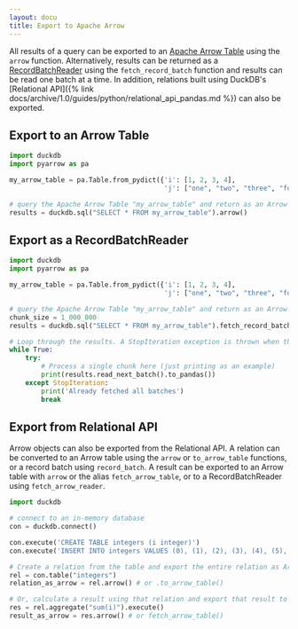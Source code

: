 ```yaml
---
layout: docu
title: Export to Apache Arrow
---
```


All results of a query can be exported to an [Apache Arrow Table](https://arrow.apache.org/docs/python/generated/pyarrow.Table.html) using the `arrow` function. Alternatively, results can be returned as a [RecordBatchReader](https://arrow.apache.org/docs/python/generated/pyarrow.ipc.RecordBatchStreamReader.html) using the `fetch_record_batch` function and results can be read one batch at a time. In addition, relations built using DuckDB's [Relational API]({% link docs/archive/1.0/guides/python/relational_api_pandas.md %}) can also be exported.

## Export to an Arrow Table

```python
import duckdb
import pyarrow as pa

my_arrow_table = pa.Table.from_pydict({'i': [1, 2, 3, 4],
                                       'j': ["one", "two", "three", "four"]})

# query the Apache Arrow Table "my_arrow_table" and return as an Arrow Table
results = duckdb.sql("SELECT * FROM my_arrow_table").arrow()
```

## Export as a RecordBatchReader

```python
import duckdb
import pyarrow as pa

my_arrow_table = pa.Table.from_pydict({'i': [1, 2, 3, 4],
                                       'j': ["one", "two", "three", "four"]})

# query the Apache Arrow Table "my_arrow_table" and return as an Arrow RecordBatchReader
chunk_size = 1_000_000
results = duckdb.sql("SELECT * FROM my_arrow_table").fetch_record_batch(chunk_size)

# Loop through the results. A StopIteration exception is thrown when the RecordBatchReader is empty
while True:
    try:
        # Process a single chunk here (just printing as an example)
        print(results.read_next_batch().to_pandas())
    except StopIteration:
        print('Already fetched all batches')
        break
```

## Export from Relational API

Arrow objects can also be exported from the Relational API. A relation can be converted to an Arrow table using the `arrow` or `to_arrow_table` functions, or a record batch using `record_batch`.
A result can be exported to an Arrow table with `arrow` or the alias `fetch_arrow_table`, or to a RecordBatchReader using `fetch_arrow_reader`.

```python
import duckdb

# connect to an in-memory database
con = duckdb.connect()

con.execute('CREATE TABLE integers (i integer)')
con.execute('INSERT INTO integers VALUES (0), (1), (2), (3), (4), (5), (6), (7), (8), (9), (NULL)')

# Create a relation from the table and export the entire relation as Arrow
rel = con.table("integers")
relation_as_arrow = rel.arrow() # or .to_arrow_table()

# Or, calculate a result using that relation and export that result to Arrow
res = rel.aggregate("sum(i)").execute()
result_as_arrow = res.arrow() # or fetch_arrow_table()
```